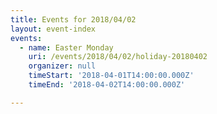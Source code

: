 ```yaml
---
title: Events for 2018/04/02
layout: event-index
events:
  - name: Easter Monday
    uri: /events/2018/04/02/holiday-20180402
    organizer: null
    timeStart: '2018-04-01T14:00:00.000Z'
    timeEnd: '2018-04-02T14:00:00.000Z'

---
```

